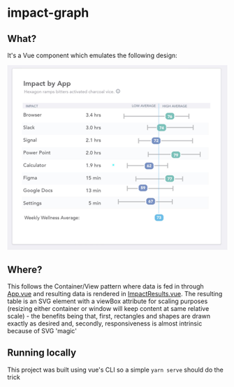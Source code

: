 # impact-graph

## What?

It's a Vue component which emulates the following design:

![Design](./design.jpg)

## Where?

This follows the Container/View pattern where data is fed in through [App.vue](https://github.com/yevbar/misu-impact-table/blob/master/src/App.vue) and resulting data is rendered in [ImpactResults.vue](https://github.com/yevbar/misu-impact-table/blob/master/src/components/ImpactResults.vue). The resulting table is an SVG element with a viewBox attribute for scaling purposes (resizing either container or window will keep content at same relative scale) - the benefits being that, first, rectangles and shapes are drawn exactly as desired and, secondly, responsiveness is almost intrinsic because of SVG 'magic'

## Running locally

This project was built using vue's CLI so a simple `yarn serve` should do the trick

